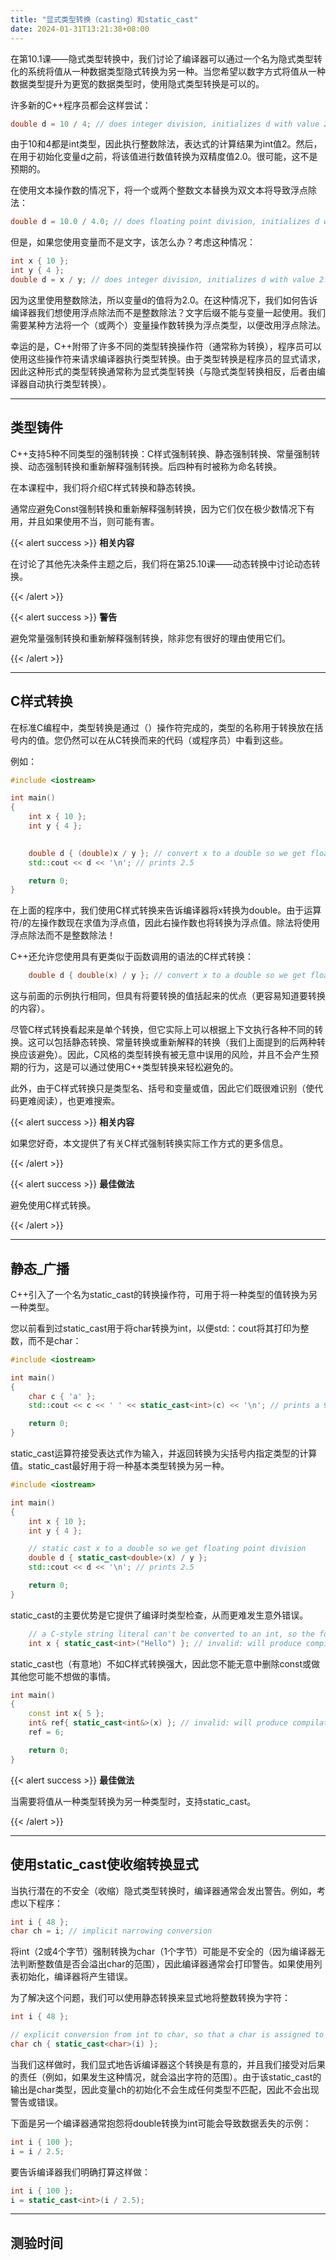 ```yaml
---
title: "显式类型转换（casting）和static_cast"
date: 2024-01-31T13:21:38+08:00
---
```


在第10.1课——隐式类型转换中，我们讨论了编译器可以通过一个名为隐式类型转化的系统将值从一种数据类型隐式转换为另一种。当您希望以数字方式将值从一种数据类型提升为更宽的数据类型时，使用隐式类型转换是可以的。

许多新的C++程序员都会这样尝试：

```C++
double d = 10 / 4; // does integer division, initializes d with value 2.0
```

由于10和4都是int类型，因此执行整数除法，表达式的计算结果为int值2。然后，在用于初始化变量d之前，将该值进行数值转换为双精度值2.0。很可能，这不是预期的。

在使用文本操作数的情况下，将一个或两个整数文本替换为双文本将导致浮点除法：

```C++
double d = 10.0 / 4.0; // does floating point division, initializes d with value 2.5
```

但是，如果您使用变量而不是文字，该怎么办？考虑这种情况：

```C++
int x { 10 };
int y { 4 };
double d = x / y; // does integer division, initializes d with value 2.0
```

因为这里使用整数除法，所以变量d的值将为2.0。在这种情况下，我们如何告诉编译器我们想使用浮点除法而不是整数除法？文字后缀不能与变量一起使用。我们需要某种方法将一个（或两个）变量操作数转换为浮点类型，以便改用浮点除法。

幸运的是，C++附带了许多不同的类型转换操作符（通常称为转换），程序员可以使用这些操作符来请求编译器执行类型转换。由于类型转换是程序员的显式请求，因此这种形式的类型转换通常称为显式类型转换（与隐式类型转换相反，后者由编译器自动执行类型转换）。

***
## 类型铸件

C++支持5种不同类型的强制转换：C样式强制转换、静态强制转换、常量强制转换、动态强制转换和重新解释强制转换。后四种有时被称为命名转换。

在本课程中，我们将介绍C样式转换和静态转换。

通常应避免Const强制转换和重新解释强制转换，因为它们仅在极少数情况下有用，并且如果使用不当，则可能有害。

{{< alert success >}}
**相关内容**

在讨论了其他先决条件主题之后，我们将在第25.10课——动态转换中讨论动态转换。

{{< /alert >}}

{{< alert success >}}
**警告**

避免常量强制转换和重新解释强制转换，除非您有很好的理由使用它们。

{{< /alert >}}

***
## C样式转换

在标准C编程中，类型转换是通过（）操作符完成的，类型的名称用于转换放在括号内的值。您仍然可以在从C转换而来的代码（或程序员）中看到这些。

例如：

```C++
#include <iostream>

int main()
{
    int x { 10 };
    int y { 4 };

    
    double d { (double)x / y }; // convert x to a double so we get floating point division
    std::cout << d << '\n'; // prints 2.5

    return 0;
}
```

在上面的程序中，我们使用C样式转换来告诉编译器将x转换为double。由于运算符/的左操作数现在求值为浮点值，因此右操作数也将转换为浮点值。除法将使用浮点除法而不是整数除法！

C++还允许您使用具有更类似于函数调用的语法的C样式转换：

```C++
    double d { double(x) / y }; // convert x to a double so we get floating point division
```

这与前面的示例执行相同，但具有将要转换的值括起来的优点（更容易知道要转换的内容）。

尽管C样式转换看起来是单个转换，但它实际上可以根据上下文执行各种不同的转换。这可以包括静态转换、常量转换或重新解释的转换（我们上面提到的后两种转换应该避免）。因此，C风格的类型转换有被无意中误用的风险，并且不会产生预期的行为，这是可以通过使用C++类型转换来轻松避免的。

此外，由于C样式转换只是类型名、括号和变量或值，因此它们既很难识别（使代码更难阅读），也更难搜索。

{{< alert success >}}
**相关内容**

如果您好奇，本文提供了有关C样式强制转换实际工作方式的更多信息。

{{< /alert >}}

{{< alert success >}}
**最佳做法**

避免使用C样式转换。

{{< /alert >}}

***
## 静态_广播

C++引入了一个名为static_cast的转换操作符，可用于将一种类型的值转换为另一种类型。

您以前看到过static_cast用于将char转换为int，以便std:：cout将其打印为整数，而不是char：

```C++
#include <iostream>

int main()
{
    char c { 'a' };
    std::cout << c << ' ' << static_cast<int>(c) << '\n'; // prints a 97

    return 0;
}
```

static_cast运算符接受表达式作为输入，并返回转换为尖括号内指定类型的计算值。static_cast最好用于将一种基本类型转换为另一种。

```C++
#include <iostream>

int main()
{
    int x { 10 };
    int y { 4 };

    // static cast x to a double so we get floating point division
    double d { static_cast<double>(x) / y };  
    std::cout << d << '\n'; // prints 2.5

    return 0;
}
```

static_cast的主要优势是它提供了编译时类型检查，从而更难发生意外错误。

```C++
    // a C-style string literal can't be converted to an int, so the following is an invalid conversion
    int x { static_cast<int>("Hello") }; // invalid: will produce compilation error
```

static_cast也（有意地）不如C样式转换强大，因此您不能无意中删除const或做其他您可能不想做的事情。

```C++
int main()
{
	const int x{ 5 };
	int& ref{ static_cast<int&>(x) }; // invalid: will produce compilation error
	ref = 6;

	return 0;
}
```

{{< alert success >}}
**最佳做法**

当需要将值从一种类型转换为另一种类型时，支持static_cast。

{{< /alert >}}

***
## 使用static_cast使收缩转换显式

当执行潜在的不安全（收缩）隐式类型转换时，编译器通常会发出警告。例如，考虑以下程序：

```C++
int i { 48 };
char ch = i; // implicit narrowing conversion
```

将int（2或4个字节）强制转换为char（1个字节）可能是不安全的（因为编译器无法判断整数值是否会溢出char的范围），因此编译器通常会打印警告。如果使用列表初始化，编译器将产生错误。

为了解决这个问题，我们可以使用静态转换来显式地将整数转换为字符：

```C++
int i { 48 };

// explicit conversion from int to char, so that a char is assigned to variable ch
char ch { static_cast<char>(i) };
```

当我们这样做时，我们显式地告诉编译器这个转换是有意的，并且我们接受对后果的责任（例如，如果发生这种情况，就会溢出字符的范围）。由于该static_cast的输出是char类型，因此变量ch的初始化不会生成任何类型不匹配，因此不会出现警告或错误。

下面是另一个编译器通常抱怨将double转换为int可能会导致数据丢失的示例：

```C++
int i { 100 };
i = i / 2.5;
```

要告诉编译器我们明确打算这样做：

```C++
int i { 100 };
i = static_cast<int>(i / 2.5);
```

***
## 测验时间

